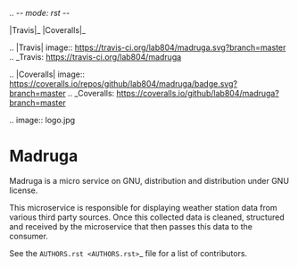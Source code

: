 .. -*- mode: rst -*-

|Travis|_  |Coveralls|_

.. |Travis| image:: https://travis-ci.org/lab804/madruga.svg?branch=master
.. _Travis: https://travis-ci.org/lab804/madruga


.. |Coveralls| image:: https://coveralls.io/repos/github/lab804/madruga/badge.svg?branch=master
.. _Coveralls: https://coveralls.io/github/lab804/madruga?branch=master

.. image:: logo.jpg

Madruga
========

Madruga is a micro service on GNU, distribution and distribution under GNU license.

This microservice is responsible for displaying weather station data from 
various third party sources. Once this collected data is cleaned, structured 
and received by the microservice that then passes this data to the consumer.

See the `AUTHORS.rst <AUTHORS.rst>`_ file for a list of contributors.
